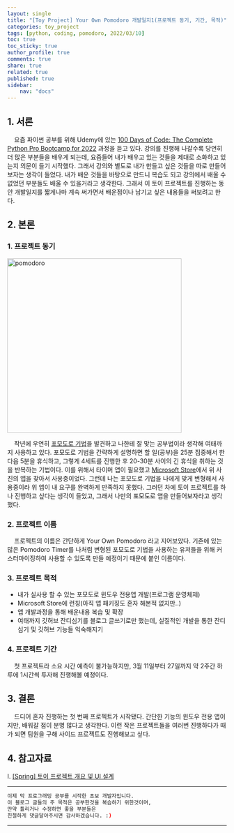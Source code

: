 ```yaml
---
layout: single
title: "[Toy Project] Your Own Pomodoro 개발일지1(프로젝트 동기, 기간, 목적)"
categories: toy_project
tags: [python, coding, pomodoro, 2022/03/10]
toc: true
toc_sticky: true
author_profile: true
comments: true
share: true
related: true
published: true
sidebar: 
    nav: "docs"
---
```


## 1. 서론

&nbsp;&nbsp;&nbsp;&nbsp;요즘 파이썬 공부를 위해 Udemy에 있는 [100 Days of Code: The Complete Python Pro Bootcamp for 2022](https://www.udemy.com/course/100-days-of-code/) 과정을 듣고 있다. 강의를 진행해 나갈수록 당연히 더 많은 부분들을 배우게 되는데, 요즘들어 내가 배우고 있는 것들을 제대로 소화하고 있는지 의문이 들기 시작했다. 그래서 강의와 별도로 내가 만들고 싶은 것들을 따로 만들어 보자는 생각이 들었다. 내가 배운 것들을 바탕으로 만드니 복습도 되고 강의에서 배울 수 없었던 부분들도 배울 수 있을거라고 생각한다. 그래서 이 토이 프로젝트를 진행하는 동안 개발일지를 짧게나마 계속 써가면서 배운점이나 남기고 싶은 내용들을 써보려고 한다.

## 2. 본론

### 1. 프로젝트 동기

<img src="https://user-images.githubusercontent.com/97603503/157654952-69723f97-ae7b-46ad-a1cf-aa45c4f10cdb.png" alt="pomodoro" width=400>

&nbsp;&nbsp;&nbsp;&nbsp;작년에 우연히 [포모도로 기법](https://ko.wikipedia.org/wiki/%ED%8F%AC%EB%AA%A8%EB%8F%84%EB%A1%9C_%EA%B8%B0%EB%B2%95)을 발견하고 나한테 잘 맞는 공부법이라 생각해 여태까지 사용하고 있다. 포모도로 기법을 간략하게 설명하면 할 일(공부)을 25분 집중해서 한 다음 5분을 휴식하고, 그렇게 4세트를 진행한 후 20-30분 사이의 긴 휴식을 취하는 것을 반복하는 기법이다. 이를 위해서 타이머 앱이 필요했고 [Microsoft Store](https://www.microsoft.com/en-us/store/apps/windows)에서 위 사진의 앱을 찾아서 사용중이었다. 그런데 나는 포모도로 기법을 나에게 맞게 변형해서 사용중이라 위 앱이 내 요구를 완벽하게 만족하지 못했다. 그러던 차에 토이 프로젝트를 하나 진행하고 싶다는 생각이 들었고, 그래서 나만의 포모도로 앱을 만들어보자라고 생각했다. 

### 2. 프로젝트 이름

&nbsp;&nbsp;&nbsp;&nbsp;프로젝트의 이름은 간단하게 Your Own Pomodoro 라고 지어보았다. 기존에 있는 많은 Pomodoro Timer를 나처럼 변형된 포모도로 기법을 사용하는 유저들을 위해 커스터마이징하여 사용할 수 있도록 만들 예정이기 때문에 붙인 이름이다.

### 3. 프로젝트 목적

- 내가 실사용 할 수 있는 포모도로 윈도우 전용앱 개발(프로그램 운영체제)
- Microsoft Store에 런칭(아직 앱 패키징도 혼자 해본적 없지만..)
- 앱 개발과정을 통해 배운내용 복습 및 확장
- 여태까지 깃허브 잔디심기를 블로그 글쓰기로만 했는데, 실질적인 개발을 통한 잔디심기 및 깃허브 기능들 익숙해지기

### 4. 프로젝트 기간

&nbsp;&nbsp;&nbsp;&nbsp;첫 프로젝트라 소요 시간 예측이 불가능하지만, 3월 11일부터 27일까지 약 2주간 하루에 1시간씩 투자해 진행해볼 예정이다.

## 3. 결론

&nbsp;&nbsp;&nbsp;&nbsp;드디어 혼자 진행하는 첫 번째 프로젝트가 시작됐다. 간단한 기능의 윈도우 전용 앱이지만, 배워갈 점이 분명 많다고 생각한다. 이런 작은 프로젝트들을 여러번 진행하다가 때가 되면 팀원을 구해 사이드 프로젝트도 진행해보고 싶다.

## 4. 참고자료

Ⅰ. [[Spring] 토이 프로젝트 개요 및 UI 설계](https://laycoder.tistory.com/103)

---

```bash
이제 막 프로그래밍 공부를 시작한 초보 개발자입니다.
이 블로그 글들의 주 목적은 공부한것을 복습하기 위한것이며, 
만약 틀리거나 수정하면 좋을 부분들은
친절하게 댓글달아주시면 감사하겠습니다. :)
```

---